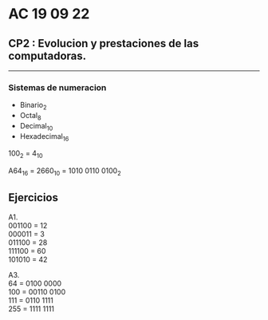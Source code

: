 # AC 19 09 22

## CP2 : Evolucion y prestaciones de las computadoras.

---

### Sistemas de numeracion

- Binario<sub>2</sub>
- Octal<sub>8</sub>
- Decimal<sub>10</sub>
- Hexadecimal<sub>16</sub>

100<sub>2</sub> = 4<sub>10</sub>

A64<sub>16</sub> = 2660<sub>10</sub> = 1010 0110 0100<sub>2</sub>

## Ejercicios

A1.  
001100 = 12  
000011 = 3  
011100 = 28  
111100 = 60  
101010 = 42

A3.  
 64 = 0100 0000  
 100 = 00110 0100  
 111 = 0110 1111  
 255 = 1111 1111
